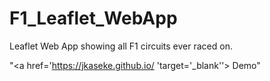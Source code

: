 # F1_Leaflet_WebApp
 Leaflet Web App showing all F1 circuits ever raced on.


"<a href='https://jkaseke.github.io/ 'target='_blank''> Demo</a>"
